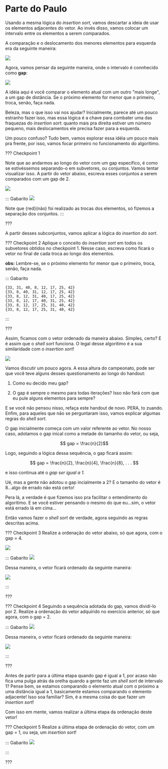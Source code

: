 Parte do Paulo
======

Usando a mesma lógica do *insertion sort*, vamos descartar a ideia de usar os elementos adjacentes do vetor. Ao invés disso, vamos colocar um intervalo entre os elementos a serem comparados. 

A comparação e o deslocamento dos menores elementos para esquerda era da seguinte maneira:

![](insertion_sort.png)

Agora, vamos pensar da seguinte maneira, onde o intervalo é connhecido como **gap**:

![](shellsort_1_gap.png)

A idéia aqui é você comparar o elemento atual com um outro "mais longe", a um gap de distância. Se o próximo elemento for menor que o primeiro, troca, senão, faça nada.


Beleza, mas o que isso vai nos ajudar? Inicialmente, parece até um pouco estranho fazer isso, mas essa lógica é a chave para combater uma das fraquezas do *insertion sort*: quanto mais pra direita estiver um número pequeno, mais deslocamentos ele precisa fazer para a esquerda. 

Um pouco confuso? Tudo bem, vamos explorar essa idéia um pouco mais pra frente, por isso, vamos focar primeiro no funcionamento do algoritimo.

??? Checkpoint 1

Note que ao andarmos ao longo do vetor com um gap específico, é como se estivéssemos separando-o em subvetores, ou conjuntos. Vamos tentar visualizar isso. A partir do vetor abaixo, escreva esses conjuntos a serem comparados com um gap de 2. 

![](vetor_1.png)

::: Gabarito
![](gabarito_check_1.png)

Note que {red}(não) foi realizado as trocas dos elementos, só fizemos a separação dos conjuntos.
:::

???

A partir desses subconjuntos, vamos aplicar a lógica do *insertion do sort*. 

??? Checkpoint 2
Aplique o conceito do *insertion sort* em todos os subvetores obtidos no checkpoint 1. Nesse caso, escreva como ficará o vetor no final de cada troca ao longo dos elementos.

**obs:** Lembre-se, se o próximo elemento for menor que o primeiro, troca, senão, faça nada.

::: Gabarito
```
{33, 31, 40, 8, 12, 17, 25, 42}
{33, 8, 40, 31, 12, 17, 25, 42}
{33, 8, 12, 31, 40, 17, 25, 42}
{33, 8, 12, 17, 40, 31, 25, 42}
{33, 8, 12, 17, 25, 31, 40, 42}
{33, 8, 12, 17, 25, 31, 40, 42}
```
:::

???

Assim, ficamos com o vetor ordenado da maneira abaixo. Simples, certo? E é assim que o *shell sort* funciona. O legal desse algoritimo é a sua similaridade com o *insertion sort*!

![](vetor_2.png)

Vamos discutir um pouco agora. A essa altura do campeonato, pode ser que você teve alguns desses questionamento ao longo do handout:

1. Como eu decido meu gap? 

2. O gap é sempre o mesmo para todas iterações? Isso não fará com que eu pule alguns elementos para sempre?

E se você não pensou nisso, refaça este handout de novo. PERA, to zuando. Enfim, para aqueles que não se perguntaram isso, vamos explicar algumas regras do *shell sort*.

O gap inicialmente começa com um valor referente ao vetor. No nosso caso, adotamos o gap inical como a metade do tamanho do vetor, ou seja, 

$$ gap = \frac{n}{2}$$

Logo, seguindo a lógica dessa sequência, o gap ficará assim:


$$ gap = \frac{n}{2}, \frac{n}{4}, \frac{n}{8}, . . . $$

e isso continua até o *gap ser igual a 1*.

Ué, mas a gente não adotou o gap incialmente a 2? E o tamanho do vetor é 8...algo de errado não está certo!

Pera lá, a verdade é que fizemos isso pra facilitar o entendimento do algoritimo. E se você estiver pensando o mesmo do que eu...sim, o vetor está errado lá em cima...

Então vamos fazer o *shell sort* de verdade, agora seguindo as regras descritas acima.

??? Checkpoint 3
Realize a ordenação do vetor abaixo, só que agora, com o gap = 4. 

![](vetor_1.png)

::: Gabarito
![](gabarito_check_3.png)

Dessa maneira, o vetor ficará ordenado da seguinte maneira:

![](gabarito_check_3_2.png)

:::

???

??? Checkpoint 4
Seguindo a sequência adotada do gap, vamos dividí-lo por 2. Realize a ordenação do vetor adquirido no exercício anterior, só que agora, com o gap = 2. 

::: Gabarito
![](gabarito_check_4.png)

Dessa maneira, o vetor ficará ordenado da seguinte maneira:

![](gabarito_check_4_2.png)

:::

???

Antes de partir para a última etapa quando gap é igual a 1, por acaso não fica uma pulga atrás da orelha quando a gente faz um *shell sort* de intervalo 1? Pense bem, se estamos comparando o elemento atual com o próximo a uma distância igual a 1, basicamente estamos comparando o elemento adjacente! Isso soa familiar? Sim, é a mesma coisa do que fazer um *insertion sort*!

Com isso em mente, vamos realizar a última etapa da ordenação deste vetor!

??? Checkpoint 5
Realize a última etapa de ordenação do vetor, com um gap = 1, ou seja, um *insertion sort*!

::: Gabarito
![](gabarito_check_5.png)

:::

???